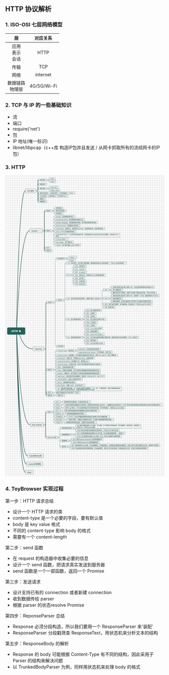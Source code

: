 ## HTTP 协议解析

### 1. ISO-OSI 七层网络模型


|层|对应关系|
|:---:|:---:|
|应用 <br> 表示 <br> 会话| HTTP |
|传输| TCP |
|网络| internet |
|数据链路 <br> 物理层| 4G/5G/Wi-Fi |

### 2. TCP 与 IP 的一些基础知识
- 流
- 端口
- require('net')
- 包
- IP 地址(唯一标识)
- libnet/libpcap（c++库 构造IP包并且发送 / 从网卡抓取所有的流经网卡的IP包）

### 3. HTTP
![HTTP 相关知识点](./imgs/HTTP.png)

### 4. ToyBrowser 实现过程
第一步：HTTP 请求总结
- 设计一个 HTTP 请求的类
- content-type 是一个必要的字段，要有默认值
- body 是 key value 格式
- 不同的 content-type 影响 body 的格式
- 需要有一个 content-length

第二步：send 函数
- 在 request 的构造器中收集必要的信息
- 设计一个 send 函数，把请求真实发送到服务器
- send 函数是一个一部函数，返回一个 Promise

第三步：发送请求
- 设计支持已有的 connection 或者新建 connection
- 收到数据传给 parser
- 根据 parser 的状态resolve Promise

第四步：ReponseParser 总结
- Response 必须分段构造，所以我们要用一个 ResponseParser 来'装配'
- ResponseParser 分段戳筛查 ResponseText，用状态机来分析文本的结构

第五步：ResponseBody 的解析
- Response 的 body 可能根据 Content-Type 有不同的结构，因此采用子 Parser 的结构来解决问题
- 以 TrunkedBodyParser 为例，同样用状态机来处理 body 的格式